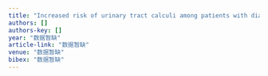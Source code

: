 ```yaml
---
title: "Increased risk of urinary tract calculi among patients with diabetes mellitus—a population-based cohort study"
authors: []
authors-key: []
year: "数据暂缺"
article-link: "数据暂缺"
venue: "数据暂缺"
bibex: "数据暂缺"
---
```

